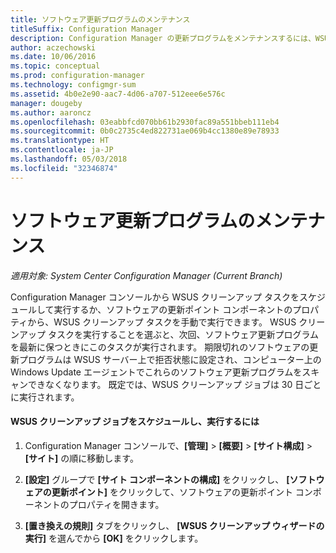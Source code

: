 ```yaml
---
title: ソフトウェア更新プログラムのメンテナンス
titleSuffix: Configuration Manager
description: Configuration Manager の更新プログラムをメンテナンスするには、WSUS クリーンアップ タスクをスケジュールするか、手動で実行します。
author: aczechowski
ms.date: 10/06/2016
ms.topic: conceptual
ms.prod: configuration-manager
ms.technology: configmgr-sum
ms.assetid: 4b0e2e90-aac7-4d06-a707-512eee6e576c
manager: dougeby
ms.author: aaroncz
ms.openlocfilehash: 03eabbfcd070bb61b2930fac89a551bbeb111eb4
ms.sourcegitcommit: 0b0c2735c4ed822731ae069b4cc1380e89e78933
ms.translationtype: HT
ms.contentlocale: ja-JP
ms.lasthandoff: 05/03/2018
ms.locfileid: "32346874"
---
```

# <a name="software-updates-maintenance"></a>ソフトウェア更新プログラムのメンテナンス

*適用対象: System Center Configuration Manager (Current Branch)*

Configuration Manager コンソールから WSUS クリーンアップ タスクをスケジュールして実行するか、ソフトウェアの更新ポイント コンポーネントのプロパティから、WSUS クリーンアップ タスクを手動で実行できます。 WSUS クリーンアップ タスクを実行することを選ぶと、次回、ソフトウェア更新プログラムを最新に保つときにこのタスクが実行されます。 期限切れのソフトウェアの更新プログラムは WSUS サーバー上で拒否状態に設定され、コンピューター上の Windows Update エージェントでこれらのソフトウェア更新プログラムをスキャンできなくなります。 既定では、WSUS クリーンアップ ジョブは 30 日ごとに実行されます。  

#### <a name="to-schedule-and-run-the-wsus-cleanup-job"></a>WSUS クリーンアップ ジョブをスケジュールし、実行するには  

1.  Configuration Manager コンソールで、**[管理]** > **[概要]** > **[サイト構成]** > **[サイト]** の順に移動します。  

2.  **[設定]** グループで **[サイト コンポーネントの構成]** をクリックし、 **[ソフトウェアの更新ポイント]** をクリックして、ソフトウェアの更新ポイント コンポーネントのプロパティを開きます。  

3.  **[置き換えの規則]** タブをクリックし、 **[WSUS クリーンアップ ウィザードの実行]** を選んでから **[OK]** をクリックします。

